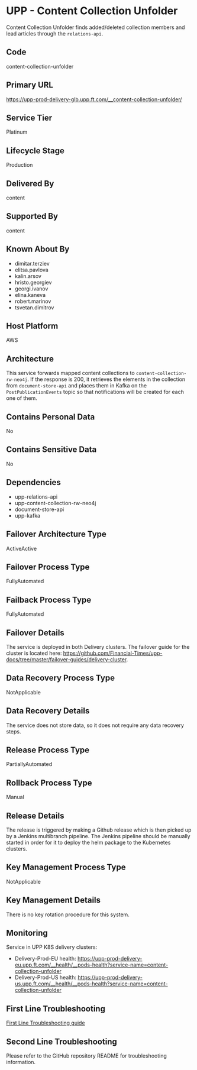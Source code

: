 # UPP - Content Collection Unfolder

Content Collection Unfolder finds added/deleted collection members and lead articles through the `relations-api`.

## Code

content-collection-unfolder

## Primary URL

https://upp-prod-delivery-glb.upp.ft.com/__content-collection-unfolder/

## Service Tier

Platinum

## Lifecycle Stage

Production

## Delivered By

content

## Supported By

content

## Known About By

- dimitar.terziev
- elitsa.pavlova
- kalin.arsov
- hristo.georgiev
- georgi.ivanov
- elina.kaneva
- robert.marinov
- tsvetan.dimitrov

## Host Platform

AWS

## Architecture

This service forwards mapped content collections to `content-collection-rw-neo4j`. If the response is 200, it retrieves the elements in the collection from `document-store-api` and places them in Kafka on the `PostPublicationEvents` topic so that notifications will be created for each one of them.

## Contains Personal Data

No

## Contains Sensitive Data

No

## Dependencies

* upp-relations-api
* upp-content-collection-rw-neo4j
* document-store-api
* upp-kafka

## Failover Architecture Type

ActiveActive

## Failover Process Type

FullyAutomated

## Failback Process Type

FullyAutomated

## Failover Details

The service is deployed in both Delivery clusters. The failover guide for the cluster is located here: https://github.com/Financial-Times/upp-docs/tree/master/failover-guides/delivery-cluster.

## Data Recovery Process Type

NotApplicable

## Data Recovery Details

The service does not store data, so it does not require any data recovery steps.

## Release Process Type

PartiallyAutomated

## Rollback Process Type

Manual

## Release Details

The release is triggered by making a Github release which is then picked up by a Jenkins multibranch pipeline. The Jenkins pipeline should be manually started in order for it to deploy the helm package to the Kubernetes clusters.

## Key Management Process Type

NotApplicable

## Key Management Details

There is no key rotation procedure for this system.

## Monitoring

Service in UPP K8S delivery clusters:

* Delivery-Prod-EU health: https://upp-prod-delivery-eu.upp.ft.com/__health/__pods-health?service-name=content-collection-unfolder
* Delivery-Prod-US health: https://upp-prod-delivery-us.upp.ft.com/__health/__pods-health?service-name=content-collection-unfolder

## First Line Troubleshooting

[First Line Troubleshooting guide](https://github.com/Financial-Times/upp-docs/tree/master/guides/ops/first-line-troubleshooting)

## Second Line Troubleshooting

Please refer to the GitHub repository README for troubleshooting information.